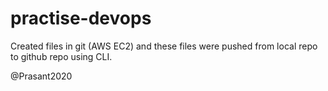 # practise-devops
Created files in git (AWS EC2) and these files were pushed from local repo to github repo using CLI.

@Prasant2020
 
